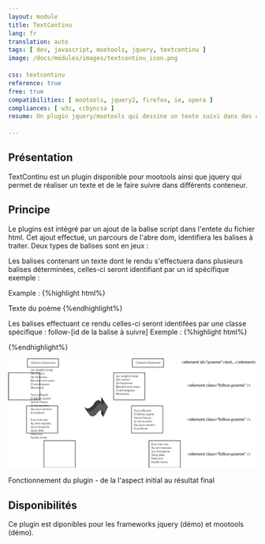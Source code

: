 ```yaml
---
layout: module
title: TextContinu
lang: fr
translation: auto
tags: [ dev, javascript, mootools, jquery, textcontinu ]
image: /docs/modules/images/textcontinu_icon.png

css: textcontinu
reference: true
free: true
compatibilities: [ mootools, jquery2, firefox, ie, opera ]
compliances: [ w3c, ccbyncsa ]
resume: Un plugin jquery/mootools qui dessine un texte suivi dans des conteneurs multiples.

---
```

Présentation
------------

TextContinu est un plugin disponible pour mootools ainsi que jquery qui permet de réaliser un texte et de le faire suivre dans différents conteneur.

Principe
--------

Le plugins est intégré par un ajout de la balise script dans l'entete du fichier html. Cet ajout effectué, un parcours de l'abre dom, identifiera les balises à traiter. Deux types de balises sont en jeux :

Les balises contenant un texte dont le rendu s'effectuera dans plusieurs balises déterminées, celles-ci seront identifiant par un id spécifique exemple :

Example : 
{%highlight html%}
<div id="poeme">Texte du poème</ poem>
{%endhighlight%}

Les balises effectuant ce rendu celles-ci seront identifées par une classe spécifique : follow-[id de la balise à suivre]
Exemple :
{%highlight html%}
<div class="follow-poeme"></div>
{%endhighlight%}

![Schema](/docs/images/textcontinu_schema1.png "Schéma de fonctionnement")

<div class="legende">
Fonctionnement du plugin - de la l'aspect initial au résultat final
</div> 

Disponibilités
--------------

Ce plugin est diponibles pour les frameworks jquery (démo) et mootools (démo).
